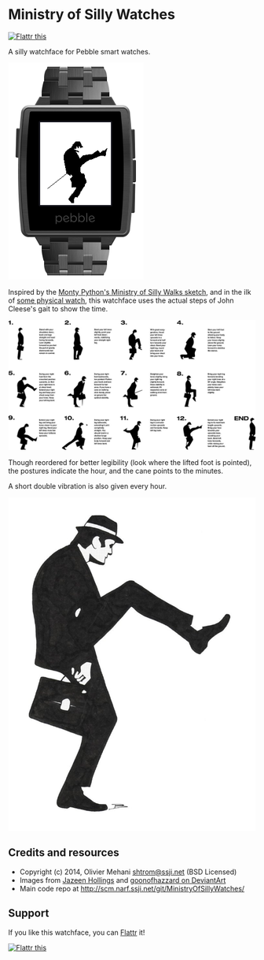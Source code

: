 Ministry of Silly Watches
=========================

[![Flattr this][flattr-button]][flattr-link]

A silly watchface for Pebble smart watches.

![It is 2.37-ish][screenshot]

Inspired by the [Monty Python's Ministry of Silly Walks sketch][wp-silly-walks],
and in the ilk of [some physical watch][tg-silly-walk-watch], this watchface
uses the actual steps of John Cleese's gait to show the time.

![John's Cleese's Silly Walk, by Jazeen Hollings][silly-gait]

Though reordered for better legibility (look where the lifted foot is pointed),
the postures indicate the hour, and the cane points to the minutes.


A short double vibration is also given every hour.

![A tribute to John Cleese by goonofhazzard on DeviantArt][silly-walk]

Credits and resources
---------------------

* Copyright (c) 2014, Olivier Mehani <shtrom@ssji.net> (BSD Licensed)
* Images from [Jazeen Hollings][wc-silly-gait] and [goonofhazzard on DeviantArt][da-silly-walk]
* Main code repo at http://scm.narf.ssji.net/git/MinistryOfSillyWatches/

Support
-------

If you like this watchface, you can [Flattr][flattr] it!

[![Flattr this][flattr-button]][flattr-link]

[silly-walk]: resources/images/sillywalks/The_ministry_of_silly_walks.jpg "The Ministry of Silly Walks, by goonofhazzard on DeviantArt: http://goonofhazzard.deviantart.com/art/The-ministry-of-silly-walks-7665679"
[wp-silly-walks]: https://en.wikipedia.org/wiki/The_Ministry_of_Silly_Walks "The Ministry of Silly Walks. Wikipedia"
[tg-silly-walk-watch]: https://www.thinkgeek.com/product/16bc/?srp=32 "Monty Python Ministry of Silly Walks Watch. ThinkGeek"
[silly-gait]: resources/images/sillywalks/Silly_Walk_Gait.jpg "Silly Walk Gait, by Jazeen Hollings, CC-BY-SA 3.0"
[screenshot]: resources/images/screenshot_framed.png
[wc-silly-gait]: https://commons.wikimedia.org/wiki/File:Silly_Walk_Gait.jpg "Silly Walk Gait, by Jazeen Hollings, CC-BY-SA 3.0"
[da-silly-walk]: http://goonofhazzard.deviantart.com/art/The-ministry-of-silly-walks-7665679 "The Ministry of Silly Walks, by goonofhazzard on DeviantArt: http://goonofhazzard.deviantart.com/art/The-ministry-of-silly-walks-7665679"
[flattr]: https://flattr.com/
[flattr-button]: https://api.flattr.com/button/flattr-badge-large.png
[flattr-link]: https://flattr.com/submit/auto?user_id=shtrom&url=https%3A%2F%2Fscm.narf.ssji.net%2Fgit%2FMinistryOfSillyWatches%2F
